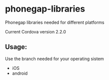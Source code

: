 phonegap-libraries
==================

Phonegap libraries needed for different platforms

Current Cordova version 2.2.0

Usage:
------

Use the branch needed for your operating sistem

* iOS
* android
